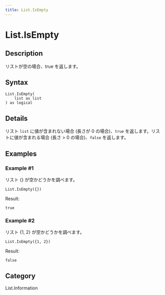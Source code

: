 ```yaml
---
title: List.IsEmpty
---
```


# List.IsEmpty


## Description

リストが空の場合、true を返します。


## Syntax

```powerquery
List.IsEmpty(
    list as list
) as logical
```


## Details

リスト <code>list</code> に値が含まれない場合 (長さが 0 の場合)、<code>true</code> を返します。リストに値が含まれる場合 (長さ > 0 の場合)、<code>false</code> を返します。


## Examples

### Example #1 
リスト \{} が空かどうかを調べます。
```powerquery
List.IsEmpty({})
```

Result: 
```powerquery
true
```


### Example #2 
リスト \{1, 2} が空かどうかを調べます。
```powerquery
List.IsEmpty({1, 2})
```

Result: 
```powerquery
false
```




## Category
List.Information
